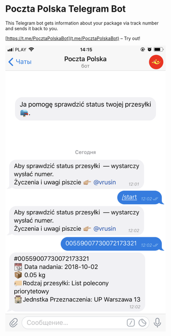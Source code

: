 # Poczta Polska Telegram Bot

This Telegram bot gets information about your package via track number and sends it back to you.

[https://t.me/PocztaPolskaBot](t.me/PocztaPolskaBot) – Try out!

![Screeshot how it works](/img/Screenshot.PNG)
